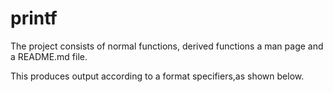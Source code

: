 # printf
The project consists of normal functions, derived functions a man page and a README.md file.

This produces output according to a format specifiers,as shown below.
